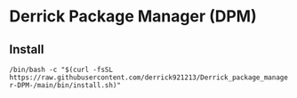# Derrick Package Manager (DPM)

## Install

`/bin/bash -c "$(curl -fsSL https://raw.githubusercontent.com/derrick921213/Derrick_package_manager-DPM-/main/bin/install.sh)"`
